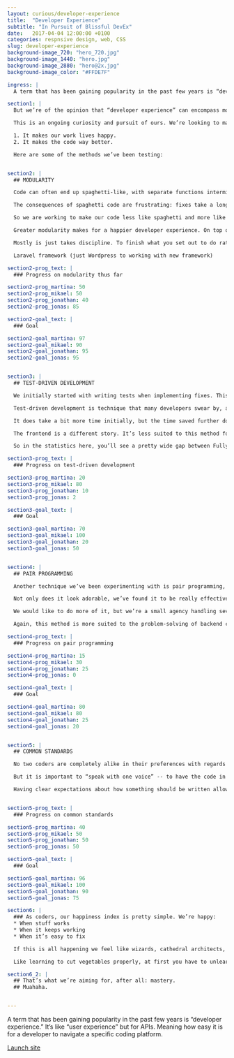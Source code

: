 ```yaml
---
layout: curious/developer-experience
title:  "Developer Experience"
subtitle: "In Pursuit of Blissful DevEx"
date:   2017-04-04 12:00:00 +0100
categories: respnsive design, web, CSS
slug: developer-experience
background-image_720: "hero_720.jpg"
background-image_1440: "hero.jpg"
background-image_2880: "hero@2x.jpg"
background-image_color: "#FFDE7F"

ingress: |
  A term that has been gaining popularity in the past few years is “developer experience.” It’s like “user experience” but for APIs. Meaning how easy it is for a developer to navigate a specific coding platform.  

section1: |
  But we’re of the opinion that “developer experience” can encompass more than that. But maybe just for the purposes of this article, what if it could express all aspects of what it feels like to be a coder? What if it could refer to the methods that dial down the frustration, and dial up the bliss of creative problem-solving? 

  This is an ongoing curiosity and pursuit of ours. We’re looking to make our “developer experience” at Fully as close to blissful as it can get. For two reasons:

  1. It makes our work lives happy. 
  2. It makes the code way better.

  Here are some of the methods we’ve been testing:


section2: |
  ## MODULARITY

  Code can often end up spaghetti-like, with separate functions intermingling in a long sequence of code. When an issue arises, you need to sift through a whole lot of code to identify the problem.

  The consequences of spaghetti code are frustrating: fixes take a long time, it’s hard to incorporate new functionalities, and you can’t use the same function in a new project. 

  So we are working to make our code less like spaghetti and more like lego blocks. 

  Greater modularity makes for a happier developer experience. On top of all the other benefits, it makes the code more immediately understandable to one another so we can more seamlessly work as a team. 

  Mostly is just takes discipline. To finish what you set out to do rather than skipping around or making quick patches. 

  Laravel framework (just Wordpress to working with new framework) 

section2-prog_text: |
  ### Progress on modularity thus far

section2-prog_martina: 50
section2-prog_mikael: 50
section2-prog_jonathan: 40
section2-prog_jonas: 85

section2-goal_text: |
  ### Goal

section2-goal_martina: 97
section2-goal_mikael: 90
section2-goal_jonathan: 95
section2-goal_jonas: 95


section3: |
  ## TEST-DRIVEN DEVELOPMENT 

  We initially started with writing tests when implementing fixes. This proved to be an awesome way of working, so now we’re on a path to using tests not just for fixes, but as a method of actually building websites and services. 

  Test-driven development is technique that many developers swear by, as the advantages are massive. They include 1) faster code execution, 2) higher-quality code, 3) better documentation, 4) easier fixes. 

  It does take a bit more time initially, but the time saved further down the road makes up for it in spades. As Frodo says, “shortcuts make for very long delays.” So where back-end coding is concerned, we’re on the path to making test-driven development our standard method. 

  The frontend is a different story. It’s less suited to this method for a variety of reasons, but primarily because the “look” and “feel” of a website can’t be broken down into such technical parts.   

  So in the statistics here, you’ll see a pretty wide gap between Fully’s those focused on backend (Mikael, Martina) and frontend (Jonathan, Jonas). 

section3-prog_text: |
  ### Progress on test-driven development

section3-prog_martina: 20
section3-prog_mikael: 80
section3-prog_jonathan: 10
section3-prog_jonas: 2

section3-goal_text: |
  ### Goal

section3-goal_martina: 70
section3-goal_mikael: 100
section3-goal_jonathan: 20
section3-goal_jonas: 50


section4: |
  ## PAIR PROGRAMMING

  Another technique we’ve been experimenting with is pair programming, where two developers work side-by-side, with one at the keyboard typing (the driver) and the other steering the overall direction of the code (the navigator). 

  Not only does it look adorable, we’ve found it to be really effective. The quality of the code skyrockets. And it makes the more challenging tasks way more fun. 

  We would like to do more of it, but we’re a small agency handling several projects in once. Effectively cutting our coding team in half to pair-program 100% isn’t feasible at the moment. So we’re trying to make smart use of it -- pairing up to code difficult transitions -- but we would still like to expand the practice.  

  Again, this method is more suited to the problem-solving of backend code, rather than the taste-based decisions of frontend.  

section4-prog_text: |
  ### Progress on pair programming

section4-prog_martina: 15
section4-prog_mikael: 30
section4-prog_jonathan: 25
section4-prog_jonas: 0

section4-goal_text: |
  ### Goal

section4-goal_martina: 80
section4-goal_mikael: 80
section4-goal_jonathan: 25
section4-goal_jonas: 20


section5: |
  ## COMMON STANDARDS 

  No two coders are completely alike in their preferences with regards to tools, styles, organizational methods, etc. 

  But it is important to “speak with one voice” -- to have the code in a certain project consistent throughout. So we’re working towards creating a full set of coding standards (mutually agreed upon, of course.) We’re currently looking at PSR2 standards and adapting them according to what we like best. 

  Having clear expectations about how something should be written allows us to stop sweating over small details and focus on the bigger stuff. Though the general thought is to leave some breathing room, especially where the artsy frontend is concerned. And because we’re not robots. 


section5-prog_text: |
  ### Progress on common standards

section5-prog_martina: 40
section5-prog_mikael: 50
section5-prog_jonathan: 50
section5-prog_jonas: 50

section5-goal_text: |
  ### Goal

section5-goal_martina: 96
section5-goal_mikael: 100
section5-goal_jonathan: 90
section5-goal_jonas: 75

section6: |
  ### As coders, our happiness index is pretty simple. We’re happy: 
  * When stuff works 
  * When it keeps working 
  * When it’s easy to fix 

  If this is all happening we feel like wizards, cathedral architects, code samurais. But the trick is to keep the creative spirit very much alive, rather than letting it become squashed by the techniques/standards mentioned above. 

  Like learning to cut vegetables properly, at first you have to unlearn how you’ve been cutting vegetables your whole life and the new techniques feel heavy and unnecessary. But once you master them, once they become second-nature, your speed and stamina increases and your creativity can be fully unleashed. 

section6_2: |
  ## That’s what we’re aiming for, after all: mastery.
  ## Muahaha.


---
```


A term that has been gaining popularity in the past few years is “developer experience.” It’s like “user experience” but for APIs. Meaning how easy it is for a developer to navigate a specific coding platform.

[Launch site][motion-link]

[motion-link]: http://fullystudios.se

